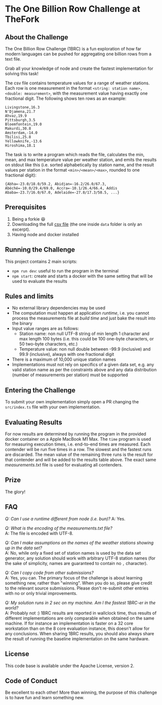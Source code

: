 # The One Billion Row Challenge at TheFork

## About the Challenge

The One Billion Row Challenge (1BRC) is a fun exploration of how far modern languages can be pushed for aggregating one billion rows from a text file.

Grab all your knowledge of node and create the fastest implementation for solving this task!

The csv file contains temperature values for a range of weather stations.
Each row is one measurement in the format `<string: station name>,<double: measurement>`, with the measurement value having exactly one fractional digit.
The following shows ten rows as an example:

```
Livingstone,16.3
N'Djamena,21.7
Ahvaz,19.9
Pittsburgh,3.5
Bloemfontein,19.0
Makurdi,30.8
Amsterdam,-14.0
Tbilisi,25.8
Yellowknife,-13.6
Hiroshima,18.1
```

The task is to write a program which reads the file, calculates the min, mean, and max temperature value per weather station, and emits the results on stdout like this
(i.e. sorted alphabetically by station name, and the result values per station in the format `<min>/<mean>/<max>`, rounded to one fractional digit):

```
{Abha=-23.0/18.0/59.2, Abidjan=-16.2/26.0/67.3, Abéché=-10.0/29.4/69.0, Accra=-10.1/26.4/66.4, Addis Ababa=-23.7/16.0/67.0, Adelaide=-27.8/17.3/58.5, ...}
```

## Prerequisites

1. Being a forkie 😆
2. Downloading the full [csv file](https://drive.google.com/file/d/1A_OCjRyHnCCMZbgT0Z5KN70pJXMA8TYD/view) (the one inside `data` folder is only an excerpt).
3. Having node and docker installed

## Running the Challenge

This project contains 2 main scripts:
* `npm run dev`: useful to run the program in the terminal
* `npm start`: create and starts a docker with the same setting that will be used to evaluate the results

## Rules and limits

- No external library dependencies may be used
- The computation must happen at application _runtime_, i.e. you cannot process the measurements file at _build time_ and just bake the result into the binary
- Input value ranges are as follows:
    - Station name: non null UTF-8 string of min length 1 character and max length 100 bytes (i.e. this could be 100 one-byte characters, or 50 two-byte characters, etc.)
    - Temperature value: non null double between -99.9 (inclusive) and 99.9 (inclusive), always with one fractional digit
- There is a maximum of 10,000 unique station names
- Implementations must not rely on specifics of a given data set, e.g. any valid station name as per the constraints above and any data distribution (number of measurements per station) must be supported

## Entering the Challenge

To submit your own implementation simply open a PR changing the `src/index.ts` file with your own implementation.

## Evaluating Results

For now results are determined by running the program in the provided docker container on a Apple MacBook M1 Max.
The `time` program is used for measuring execution times, i.e. end-to-end times are measured.
Each contender will be run five times in a row.
The slowest and the fastest runs are discarded.
The mean value of the remaining three runs is the result for that contender and will be added to the results table above.
The exact same _measurements.txt_ file is used for evaluating all contenders.


## Prize

The glory! 

## FAQ

_Q: Can I use a runtime different from node (i.e. bun)?_
A: Yes.

_Q: What is the encoding of the measurements.txt file?_\
A: The file is encoded with UTF-8.

_Q: Can I make assumptions on the names of the weather stations showing up in the data set?_\
A: No, while only a fixed set of station names is used by the data set generator, any solution should work with arbitrary UTF-8 station names
(for the sake of simplicity, names are guaranteed to contain no `,` character).

_Q: Can I copy code from other submissions?_\
A: Yes, you can. The primary focus of the challenge is about learning something new, rather than "winning". When you do so, please give credit to the relevant source submissions. Please don't re-submit other entries with no or only trivial improvements.

_Q: My solution runs in 2 sec on my machine. Am I the fastest 1BRC-er in the world?_\
A: Probably not :) 1BRC results are reported in wallclock time, thus results of different implementations are only comparable when obtained on the same machine. If for instance an implementation is faster on a 32 core workstation than on the 8 core evaluation instance, this doesn't allow for any conclusions. When sharing 1BRC results, you should also always share the result of running the baseline implementation on the same hardware.

## License

This code base is available under the Apache License, version 2.

## Code of Conduct

Be excellent to each other!
More than winning, the purpose of this challenge is to have fun and learn something new.

